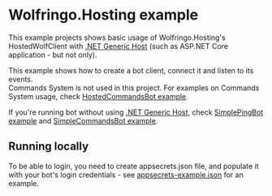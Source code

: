 ﻿# Wolfringo.Hosting example
This example projects shows basic usage of Wolfringo.Hosting's HostedWolfClient with [.NET Generic Host](https://docs.microsoft.com/en-gb/aspnet/core/fundamentals/host/generic-host?view=aspnetcore-3.0) (such as ASP.NET Core application - but not only).

This example shows how to create a bot client, connect it and listen to its events.  
Commands System is not used in this project. For examples on Commands System usage, check [HostedCommandsBot example](..\HostedCommandsBot).

If you're running bot without using [.NET Generic Host](https://docs.microsoft.com/en-gb/aspnet/core/fundamentals/host/generic-host?view=aspnetcore-3.0), check [SimplePingBot example](..\SimplePingBot) and [SimpleCommandsBot example](..\SimpleCommandsBot).

## Running locally
To be able to login, you need to create appsecrets.json file, and populate it with your bot's login credentials - see [appsecrets-example.json](appsecrets-example.json) for an example.